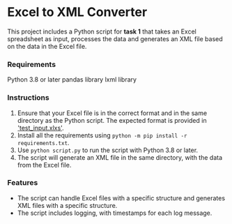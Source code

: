 # Excel to XML Converter

This project includes a Python script for **task 1** that takes an Excel spreadsheet as input, processes the data and generates an XML file based on the data in the Excel file. 

### Requirements

Python 3.8 or later
pandas library
lxml library

### Instructions

1. Ensure that your Excel file is in the correct format and in the same directory as the Python script. The expected format is provided in ['test_input.xlxs'](https://github.com/Dilara0880/generateXML/blob/main/test_input.xlsx).
2. Install all the requirements using `python -m pip install -r requirements.txt`. 
3. Use `python script.py` to run the script with Python 3.8 or later.
4. The script will generate an XML file in the same directory, with the data from the Excel file.

### Features

- The script can handle Excel files with a specific structure and generates XML files with a specific structure.
- The script includes logging, with timestamps for each log message.
